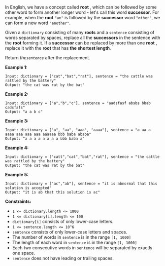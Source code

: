 In English, we have a concept called **root** , which can be followed by some
other word to form another longer word - let's call this word **successor**.
For example, when the **root** `"an"` is followed by the **successor**  word
`"other"`, we can form a new word `"another"`.

Given a `dictionary` consisting of many **roots** and a `sentence` consisting
of words separated by spaces, replace all the **successors** in the sentence
with the **root** forming it. If a **successor** can be replaced by more than
one **root** , replace it with the **root** that has  **the shortest length**.

Return _the`sentence`_ after the replacement.



**Example 1:**

    
    
    Input: dictionary = ["cat","bat","rat"], sentence = "the cattle was rattled by the battery"
    Output: "the cat was rat by the bat"
    

**Example 2:**

    
    
    Input: dictionary = ["a","b","c"], sentence = "aadsfasf absbs bbab cadsfafs"
    Output: "a a b c"
    

**Example 3:**

    
    
    Input: dictionary = ["a", "aa", "aaa", "aaaa"], sentence = "a aa a aaaa aaa aaa aaa aaaaaa bbb baba ababa"
    Output: "a a a a a a a a bbb baba a"
    

**Example 4:**

    
    
    Input: dictionary = ["catt","cat","bat","rat"], sentence = "the cattle was rattled by the battery"
    Output: "the cat was rat by the bat"
    

**Example 5:**

    
    
    Input: dictionary = ["ac","ab"], sentence = "it is abnormal that this solution is accepted"
    Output: "it is ab that this solution is ac"
    



**Constraints:**

  * `1 <= dictionary.length <= 1000`
  * `1 <= dictionary[i].length <= 100`
  * `dictionary[i]` consists of only lower-case letters.
  * `1 <= sentence.length <= 10^6`
  * `sentence` consists of only lower-case letters and spaces.
  * The number of words in `sentence` is in the range `[1, 1000]`
  * The length of each word in `sentence` is in the range `[1, 1000]`
  * Each two consecutive words in `sentence` will be separated by exactly one space.
  * `sentence` does not have leading or trailing spaces.


